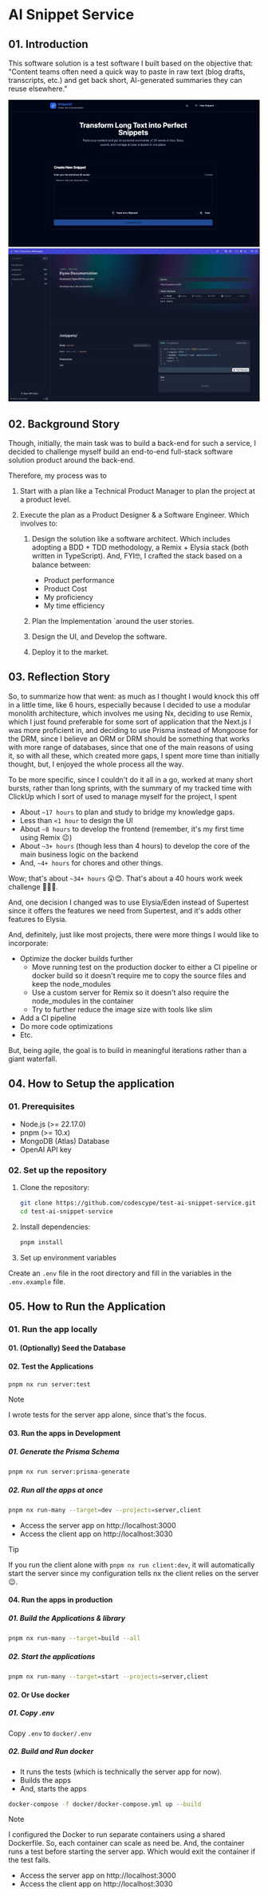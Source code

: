 # AI Snippet Service

## 01. Introduction

This software solution is a test software I built based on the objective that: "Content teams often need a quick way to paste in raw text (blog drafts, transcripts, etc.) and get back short, AI-generated summaries they can reuse elsewhere."

![AI Snippet Service Client App](./docs/images/client-app.jpg)
![AI Snippet Service Server App](./docs/images/server-app.jpg)

## 02. Background Story

Though, initially, the main task was to build a back-end for such a service, I decided to challenge myself build an end-to-end full-stack software solution product around the back-end.

Therefore, my process was to

1. Start with a plan like a Technical Product Manager to plan the project at a product level.

2. Execute the plan as a Product Designer & a Software Engineer. Which involves to:

   1. Design the solution like a software architect. Which includes adopting a BDD + TDD methodology, a Remix + Elysia stack (both written in TypeScript). And, FYI🤓, I crafted the stack based on a balance between:

      - Product performance
      - Product Cost
      - My proficiency
      - My time efficiency

   2. Plan the Implementation `around the user stories.

   3. Design the UI, and Develop the software.

   4. Deploy it to the market.

## 03. Reflection Story

So, to summarize how that went: as much as I thought I would knock this off in a little time, like 6 hours, especially because I decided to use a modular monolith architecture, which involves me using Nx, deciding to use Remix, which I just found preferable for some sort of application that the Next.js I was more proficient in, and deciding to use Prisma instead of Mongoose for the DRM, since I believe an ORM or DRM should be something that works with more range of databases, since that one of the main reasons of using it, so with all these, which created more gaps, I spent more time than initially thought, but, I enjoyed the whole process all the way.

To be more specific, since I couldn't do it all in a go, worked at many short bursts, rather than long sprints, with the summary of my tracked time with ClickUp which I sort of used to manage myself for the project, I spent

- About `~17 hours` to plan and study to bridge my knowledge gaps.
- Less than `<1 hour` to design the UI
- About `~8 hours` to develop the frontend (remember, it's my first time using Remix 😉)
- About `~3+ hours` (though less than 4 hours) to develop the core of the main business logic on the backend
- And, `~4+ hours` for chores and other things.

Wow; that's about `~34+ hours` 😲😊. That's about a 40 hours work week challenge 🤭👏🏾.

And, one decision I changed was to use Elysia/Eden instead of Supertest since it offers the features we need from Supertest, and it's adds other features to Elysia.

And, definitely, just like most projects, there were more things I would like to incorporate:

- Optimize the docker builds further
  - Move running test on the production docker to either a CI pipeline or docker build so it doesn't require me to copy the source files and keep the node_modules
  - Use a custom server for Remix so it doesn't also require the node_modules in the container
  - Try to further reduce the image size with tools like slim
- Add a CI pipeline
- Do more code optimizations
- Etc.

But, being agile, the goal is to build in meaningful iterations rather than a giant waterfall.

## 04. How to Setup the application

### 01. Prerequisites

- Node.js (>= 22.17.0)
- pnpm (>= 10.x)
- MongoDB (Atlas) Database
- OpenAI API key

### 02. Set up the repository

1. Clone the repository:

   ```sh
   git clone https://github.com/codescype/test-ai-snippet-service.git
   cd test-ai-snippet-service
   ```

2. Install dependencies:

   ```sh
   pnpm install
   ```

3. Set up environment variables

Create an `.env` file in the root directory and fill in the variables in the `.env.example` file.

## 05. How to Run the Application

### 01. Run the app locally

#### 01. (Optionally) Seed the Database

#### 02. Test the Applications

```sh
pnpm nx run server:test
```

> [!note]
> I wrote tests for the server app alone, since that's the focus.

#### 03. Run the apps in Development

##### 01. Generate the Prisma Schema

```sh
pnpm nx run server:prisma-generate
```

##### 02. Run all the apps at once

```sh
pnpm nx run-many --target=dev --projects=server,client
```

- Access the server app on http://localhost:3000
- Access the client app on http://localhost:3030

> [!tip]
> If you run the client alone with `pnpm nx run client:dev`,
> it will automatically start the server
> since my configuration tells nx the client relies on the server 😉.

#### 04. Run the apps in production

##### 01. Build the Applications & library

```sh
pnpm nx run-many --target=build --all
```

##### 02. Start the applications

```sh
pnpm nx run-many --target=start --projects=server,client
```

#### 02. Or Use docker

##### 01. Copy .env

Copy `.env` to `docker/.env`

##### 02. Build and Run docker

- It runs the tests (which is technically the server app for now).
- Builds the apps
- And, starts the apps

```sh
docker-compose -f docker/docker-compose.yml up --build
```

> [!note]
> I configured the Docker to run separate containers using a shared Dockerfile. So, each container can scale as need be.
> And, the container runs a test before starting the server app. Which would exit the container if the test fails.

- Access the server app on http://localhost:3000
- Access the client app on http://localhost:3030
